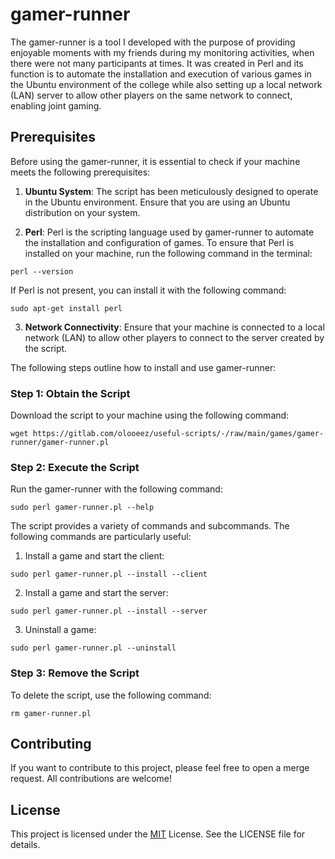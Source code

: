 # gamer-runner

The gamer-runner is a tool I developed with the purpose of providing enjoyable moments with my friends during my monitoring activities, when there were not many participants at times. It was created in Perl and its function is to automate the installation and execution of various games in the Ubuntu environment of the college while also setting up a local network (LAN) server to allow other players on the same network to connect, enabling joint gaming.

## Prerequisites

Before using the gamer-runner, it is essential to check if your machine meets the following prerequisites:

1. **Ubuntu System**: The script has been meticulously designed to operate in the Ubuntu environment. Ensure that you are using an Ubuntu distribution on your system.

2. **Perl**: Perl is the scripting language used by gamer-runner to automate the installation and configuration of games. To ensure that Perl is installed on your machine, run the following command in the terminal:

```
perl --version
```

If Perl is not present, you can install it with the following command:

```
sudo apt-get install perl
```

3. **Network Connectivity**: Ensure that your machine is connected to a local network (LAN) to allow other players to connect to the server created by the script.

The following steps outline how to install and use gamer-runner:

### Step 1: Obtain the Script

Download the script to your machine using the following command:

```
wget https://gitlab.com/olooeez/useful-scripts/-/raw/main/games/gamer-runner/gamer-runner.pl
```

### Step 2: Execute the Script

Run the gamer-runner with the following command:

```
sudo perl gamer-runner.pl --help
```

The script provides a variety of commands and subcommands. The following commands are particularly useful:

1. Install a game and start the client:

```
sudo perl gamer-runner.pl --install --client
```

2. Install a game and start the server:

```
sudo perl gamer-runner.pl --install --server
```

3. Uninstall a game:

```
sudo perl gamer-runner.pl --uninstall
```

### Step 3: Remove the Script

To delete the script, use the following command:

```
rm gamer-runner.pl
```

## Contributing

If you want to contribute to this project, please feel free to open a merge request. All contributions are welcome!

## License

This project is licensed under the [MIT](https://gitlab.com/olooeez/useful-scripts/-/blob/main/LICENSE) License. See the LICENSE file for details.
